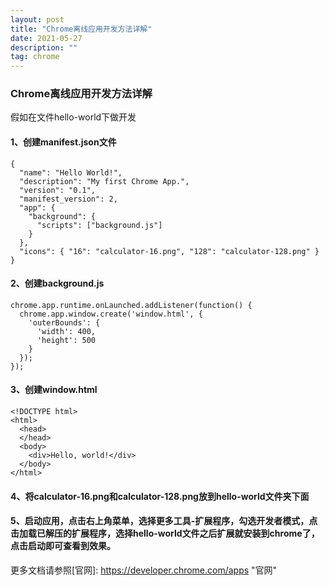 ```yaml
---
layout: post
title: "Chrome离线应用开发方法详解"
date: 2021-05-27
description: ""
tag: chrome
---
```


### Chrome离线应用开发方法详解

假如在文件hello-world下做开发

#### 1、创建manifest.json文件

```
{
  "name": "Hello World!",
  "description": "My first Chrome App.",
  "version": "0.1",
  "manifest_version": 2,
  "app": {
    "background": {
      "scripts": ["background.js"]
    }
  },
  "icons": { "16": "calculator-16.png", "128": "calculator-128.png" }
}
```

#### 2、创建background.js

```
chrome.app.runtime.onLaunched.addListener(function() {
  chrome.app.window.create('window.html', {
    'outerBounds': {
      'width': 400,
      'height': 500
    }
  });
});
```

#### 3、创建window.html

```
<!DOCTYPE html>
<html>
  <head>
  </head>
  <body>
    <div>Hello, world!</div>
  </body>
</html>
```

#### 4、将calculator-16.png和calculator-128.png放到hello-world文件夹下面

#### 5、启动应用，点击右上角菜单，选择更多工具-扩展程序，勾选开发者模式，点击加载已解压的扩展程序，选择hello-world文件之后扩展就安装到chrome了，点击启动即可查看到效果。

更多文档请参照[官网]: https://developer.chrome.com/apps "官网"